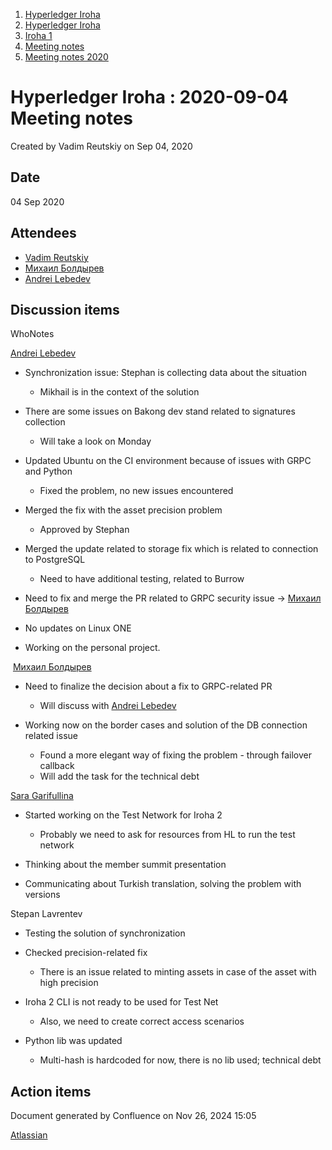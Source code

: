 1. [Hyperledger Iroha](index.html)
2. [Hyperledger Iroha](Hyperledger-Iroha_20873224.html)
3. [Iroha 1](Iroha-1_21015959.html)
4. [Meeting notes](Meeting-notes_21016018.html)
5. [Meeting notes 2020](Meeting-notes-2020_21016022.html)

# Hyperledger Iroha : 2020-09-04 Meeting notes

Created by Vadim Reutskiy on Sep 04, 2020

## Date

04 Sep 2020

## Attendees

- [Vadim Reutskiy](https://lf-hyperledger.atlassian.net/wiki/people/5b8d04b72786fb2bf79a7405?ref=confluence)
- [Михаил Болдырев](https://lf-hyperledger.atlassian.net/wiki/people/557058:584193b8-9303-4b5a-8cb3-8153294c8cc2?ref=confluence)
- [Andrei Lebedev](https://lf-hyperledger.atlassian.net/wiki/people/557058:c02f1b3d-42e6-4519-ba84-2d0476dccbc9?ref=confluence)

## Discussion items

WhoNotes

[Andrei Lebedev](https://lf-hyperledger.atlassian.net/wiki/people/557058:c02f1b3d-42e6-4519-ba84-2d0476dccbc9?ref=confluence)

- Synchronization issue: Stephan is collecting data about the situation
  
  - Mikhail is in the context of the solution
- There are some issues on Bakong dev stand related to signatures collection
  
  - Will take a look on Monday
- Updated Ubuntu on the CI environment because of issues with GRPC and Python
  
  - Fixed the problem, no new issues encountered
- Merged the fix with the asset precision problem
  
  - Approved by Stephan
- Merged the update related to storage fix which is related to connection to PostgreSQL
  
  - Need to have additional testing, related to Burrow
- Need to fix and merge the PR related to GRPC security issue → [Михаил Болдырев](https://lf-hyperledger.atlassian.net/wiki/people/557058:584193b8-9303-4b5a-8cb3-8153294c8cc2?ref=confluence)
- No updates on Linux ONE
- Working on the personal project.

 [Михаил Болдырев](https://lf-hyperledger.atlassian.net/wiki/people/557058:584193b8-9303-4b5a-8cb3-8153294c8cc2?ref=confluence)

- Need to finalize the decision about a fix to GRPC-related PR
  
  - Will discuss with [Andrei Lebedev](https://lf-hyperledger.atlassian.net/wiki/people/557058:c02f1b3d-42e6-4519-ba84-2d0476dccbc9?ref=confluence)
- Working now on the border cases and solution of the DB connection related issue
  
  - Found a more elegant way of fixing the problem - through failover callback
  - Will add the task for the technical debt

[Sara Garifullina](https://lf-hyperledger.atlassian.net/wiki/people/5b6c115b2c9bd83c03707f95?ref=confluence)

- Started working on the Test Network for Iroha 2
  
  - Probably we need to ask for resources from HL to run the test network
- Thinking about the member summit presentation
- Communicating about Turkish translation, solving the problem with versions

Stepan Lavrentev

- Testing the solution of synchronization
- Checked precision-related fix
  
  - There is an issue related to minting assets in case of the asset with high precision
- Iroha 2 CLI is not ready to be used for Test Net
  
  - Also, we need to create correct access scenarios
- Python lib was updated
  
  - Multi-hash is hardcoded for now, there is no lib used; technical debt

## Action items

Document generated by Confluence on Nov 26, 2024 15:05

[Atlassian](http://www.atlassian.com/)
